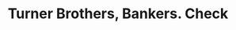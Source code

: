 ---
doi: 10.7916/D8612BDH
date_other: '1860'
date_other_textual: 1860-1869
form: printed ephemera
genre:
- Checks (bank checks)
name:
- Turner Brothers, Bankers
object_in_context_url: https://biggert.cul.columbia.edu/items/view/ave_biggert_01135
subject_hierarchical_geographic:
- New York, New York, United States
subject_name:
- Turner Brothers, Bankers
title: Turner Brothers, Bankers. Check
sort_title: Turner Brothers, Bankers. Check
call_number: ave_biggert_01135
coordinates:
- 40.71277777777778,-74.00583333333333
pid: ave_biggert_01135
identifiers: ave_biggert_01135
thumbnail: https://derivativo-2.library.columbia.edu/iiif/2/ldpd:344962/full/!256,256/0/native.jpg
permalink: /biggert/ave_biggert_01135/
layout: iiif-image-page
---